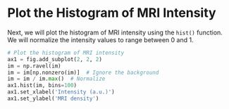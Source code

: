 # Plot the Histogram of MRI Intensity

Next, we will plot the histogram of MRI intensity using the `hist()` function. We will normalize the intensity values to range between 0 and 1.

```python
# Plot the histogram of MRI intensity
ax1 = fig.add_subplot(2, 2, 2)
im = np.ravel(im)
im = im[np.nonzero(im)]  # Ignore the background
im = im / im.max()  # Normalize
ax1.hist(im, bins=100)
ax1.set_xlabel('Intensity (a.u.)')
ax1.set_ylabel('MRI density')
```
